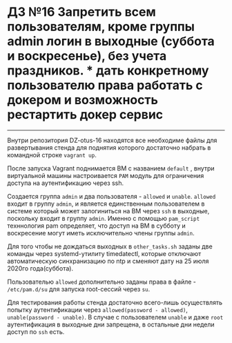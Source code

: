 # ДЗ №16 Запретить всем пользователям, кроме группы admin логин в выходные (суббота и воскресенье), без учета праздников. * дать конкретному пользователю права работать с докером и возможность рестартить докер сервис
--------------------------------------------------------------------------------------------

Внутри репозитория DZ-otus-16 находятся все необходиме файлы для развертывания стенда для поднятия которого достаточно набрать в командной строке `vagrant up`. 

После запуска Vagrant поднимается ВМ с названием `default` , внутри виртуальной машины настроивается `PAM` модуль для ограничения доступа на аутентификацию через ssh.

Создается группа `admin` и два пользователя - `allowed` и `unable`. `allowed` входит в группу `admin`, и является единственным пользователем в системе который может залогиниться на ВМ через `ssh` в выходные, поскольку входит в группу `admin`. Именно с помощью `pam_script` техннология pam определяет, что доступ на ВМ в субботу и воскресение могут иметь исключительно члены группы `admin`. 

Для того чтобы не дождаться выходных в `other_tasks.sh` заданы две команды через systemd-утилиту timedatectl, которые отключают автоматическую синхранизацию по ntp 
и сменяют дату на 25 июля 2020го года(суббота). 

Пользователью `allowed` дополнительно заданы права в файле - `/etc/pam.d/su` для запуска root-сессий через `su`.

Для тестирования работы стенда достаточно всего-лишь осуществлять попытку аутентификации через `allowed(password - allowed)`, `unable(password - unable)`. В случае с пользователем `unable` и даже `root` аутентификация в выходные дни запрещена, в остальные дни недели доступ по `ssh` есть.
